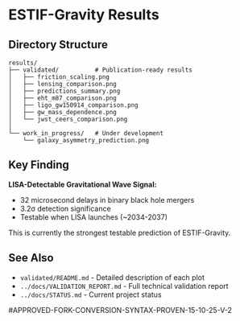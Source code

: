 # ESTIF-Gravity Results

## Directory Structure
```
results/
├── validated/          # Publication-ready results
│   ├── friction_scaling.png
│   ├── lensing_comparison.png
│   ├── predictions_summary.png
│   ├── eht_m87_comparison.png
│   ├── ligo_gw150914_comparison.png
│   ├── gw_mass_dependence.png
│   └── jwst_ceers_comparison.png
│
└── work_in_progress/   # Under development
    └── galaxy_asymmetry_prediction.png
```

## Key Finding

**LISA-Detectable Gravitational Wave Signal:**
- 32 microsecond delays in binary black hole mergers
- 3.2σ detection significance
- Testable when LISA launches (~2034-2037)

This is currently the strongest testable prediction of ESTIF-Gravity.

## See Also

- `validated/README.md` - Detailed description of each plot
- `../docs/VALIDATION_REPORT.md` - Full technical validation report
- `../docs/STATUS.md` - Current project status


#APPROVED-FORK-CONVERSION-SYNTAX-PROVEN-15-10-25-V-2

